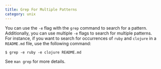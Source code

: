 ```yaml
---
title: Grep For Multiple Patterns
category: unix
---
```


You can use the `-e` flag with the `grep` command to search for a pattern.
Additionally, you can use multiple `-e` flags to search for multiple
patterns. For instance, if you want to search for occurrences of `ruby` and
`clojure` in a `README.md` file, use the following command:

```
$ grep -e ruby -e clojure README.md
```

See `man grep` for more details.
